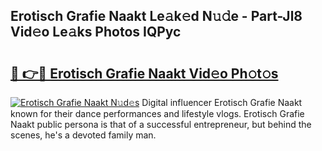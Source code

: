 ## Erotisch Grafie Naakt Le𝚊k𝚎d N𝚞𝚍e - Part-Jl8 Vid𝚎o Le𝚊ks Photos IQPyc

# <h2><a href="http://fb27099.evod.top/?m=Erotisch+Grafie+Naakt">🔗 👉🔴 Erotisch Grafie Naakt Vid𝚎o Ph𝚘t𝚘s</a></h2>

[![Erotisch Grafie Naakt N𝚞d𝚎s](https://i.imgur.com/8V9OHl7.gif)](http://fb27099.evod.top/?m=Erotisch+Grafie+Naakt)
Digital influencer Erotisch Grafie Naakt known for their dance performances and lifestyle vlogs. Erotisch Grafie Naakt public persona is that of a successful entrepreneur, but behind the scenes, he's a devoted family man. 
